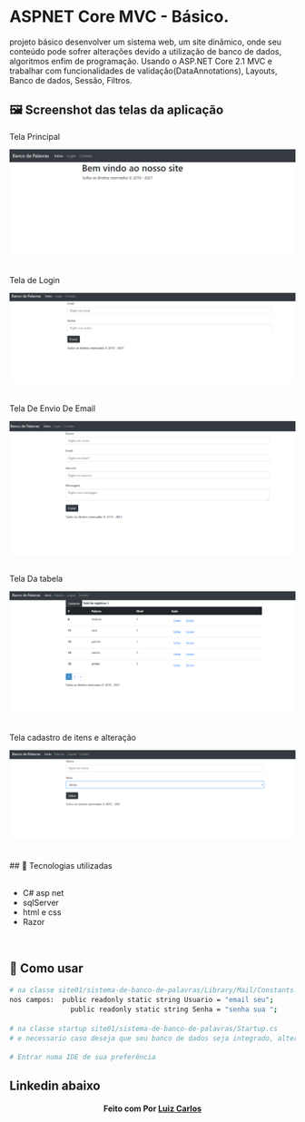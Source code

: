 # ASPNET Core MVC - Básico.

projeto básico  desenvolver um sistema web, um site dinâmico, onde seu conteúdo pode sofrer alterações devido a utilização de banco de dados, algoritmos enfim de programação. 
Usando o ASP.NET Core 2.1 MVC e trabalhar com funcionalidades de validação(DataAnnotations), Layouts, Banco de dados, Sessão, Filtros.


## 🖼 Screenshot das telas da aplicação <br/>
<p>Tela Principal</p><img src="imagens/telaPrincipal.PNG">
<br/>
<br/>
<p>Tela de Login</p><img src="imagens/TelaDeLogin.PNG">
<br/>
<br/>
<p>Tela De Envio De Email</p><img src="imagens/TelaDeEnvioDeEmail.PNG">
<br/>
<br/>
<p>Tela Da tabela</p><img src="imagens/Capture.PNG">
<br/>
<br/>
<p>Tela cadastro de itens e alteração</p><img src="imagens/telaCadastro.PNG">
<br/>
<br/>



<br/>
## 🚀 Tecnologias utilizadas <br/>
<br/>



- C#  asp net<br/>
- sqlServer <br/>
- html e css <br/>
- Razor <br/>
<br/>

## 🚀 Como usar <br/>

```bash
# na classe site01/sistema-de-banco-de-palavras/Library/Mail/Constants.cs para que seja enviado e necessário que altera o email e a senha aonde voce deseja que seja encaminhado.
nos campos:  public readonly static string Usuario = "email seu";
               public readonly static string Senha = "senha sua ";

# na classe startup site01/sistema-de-banco-de-palavras/Startup.cs 
# e necessario caso deseja que seu banco de dados seja integrado, alterar este seguinte codigo, passando o provider do seu banco de dados: options.UseSqlServer("Password=123456;Persist Security Info=True;User ID=sa;Initial Catalog=Site01;Data Source=DESKTOP-PCE1A1P\\SQLEXPRESS;");

# Entrar numa IDE de sua preferência 


```


## Linkedin abaixo

<h4 align="center">
   Feito com Por   <a href="https://www.linkedin.com/in/luiz-carlos-b50693173/" target="_blank"> Luiz Carlos </a>
</h4>

</html>
